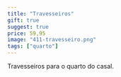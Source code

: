 ```yaml
---
title: "Travesseiros"
gift: true
suggest: true
price: 59,95
image: "411-travesseiro.png"
tags: ["quarto"]
---
```


Travesseiros para o quarto do casal.
